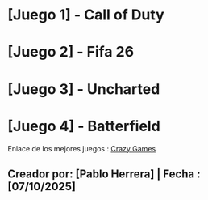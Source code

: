 # [Juego 1] - Call of Duty
# [Juego 2] - Fifa 26
# [Juego 3] - Uncharted
# [Juego 4] - Batterfield




Enlace de los mejores juegos : [Crazy Games ](https://poki.com/ess)

## Creador por:  [Pablo Herrera] | Fecha : [07/10/2025]